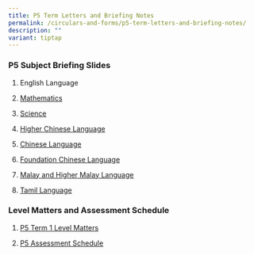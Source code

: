 ```yaml
---
title: P5 Term Letters and Briefing Notes
permalink: /circulars-and-forms/p5-term-letters-and-briefing-notes/
description: ""
variant: tiptap
---
```

<h3>P5 Subject Briefing Slides</h3>
<ol data-tight="true" class="tight">
<li>
<p>English Language</p>
</li>
<li>
<p><a href="/files/P5_Math_Briefing_Slides_to_Parents.pdf" rel="noopener noreferrer nofollow" target="_blank">Mathematics</a>
</p>
</li>
<li>
<p><a href="/files/P5_Science_Matters.pdf" rel="noopener noreferrer nofollow" target="_blank">Science</a>
</p>
</li>
<li>
<p><a href="/files/2025_P5_HCL_Briefing_slides_to_Parents.pdf" rel="noopener noreferrer nofollow" target="_blank">Higher Chinese Language</a>
</p>
</li>
<li>
<p><a href="/files/P5_CL_Briefing_Slides_to_Parents.pdf" rel="noopener noreferrer nofollow" target="_blank">Chinese Language</a>
</p>
</li>
<li>
<p><a href="/files/2025_P5_FCL_Briefing_Slides_to_Parents.pdf" rel="noopener noreferrer nofollow" target="_blank">Foundation Chinese Language</a>
</p>
</li>
<li>
<p><a href="/files/P5_ML___HML_Briefing_Slides_to_Parents.pdf" rel="noopener noreferrer nofollow" target="_blank">Malay and Higher Malay Language</a>
</p>
</li>
<li>
<p><a href="/files/P5_Tamil_Lang.pdf" rel="noopener noreferrer nofollow" target="_blank">Tamil Language</a>
</p>
<p></p>
</li>
</ol>
<h3>Level Matters and Assessment Schedule</h3>
<ol data-tight="true" class="tight">
<li>
<p><a href="/files/2025_P5_Term_1_Level_Matters.pdf" rel="noopener noreferrer nofollow" target="_blank">P5 Term 1 Level Matters</a>
</p>
</li>
<li>
<p><a href="/files/P5_Assessment_Schedule__Terms_1___3___Mainstream_students_only_.pdf" rel="noopener noreferrer nofollow" target="_blank">P5 Assessment Schedule</a>
</p>
</li>
</ol>
<p></p>